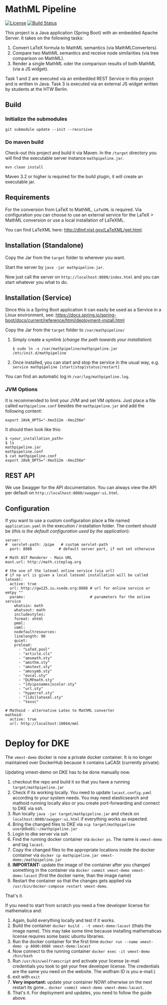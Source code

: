 MathML Pipeline
================

[![License](http://img.shields.io/:license-apache-blue.svg)](http://www.apache.org/licenses/LICENSE-2.0.html)
[![Build Status](https://travis-ci.org/ag-gipp/vmext-demo.svg?branch=master)](https://travis-ci.org/ag-gipp/vmext-demo)


This project is a Java application (Spring Boot) with an embedded Apache Server.
It takes on the following tasks:

1. Convert LaTeX formula to MathML semantics (via MathMLConverters).
2. Compare two MathML semantics and receive node similarities (via tree comparison on MathML).
3. Render a single MathML oder the comparison results of both MathML (via a JS widget).

Task 1 and 2 are executed via an embedded REST Service in this project and is written in Java.
Task 3 is executed via an external JS widget written by students at the HTW Berlin.

## Build ##

### Initialize the submodules ###
`git submodule update --init --recursive`

### Do maven build ###
Check-out this project and build it via Maven. In the `/target` directory you will 
find the executable server instance `mathpipeline.jar`.

`mvn clean install`

Maven 3.2 or higher is required for the build plugin, it will create an executable jar.

## Requirements ##

For the conversion from LaTeX to MathML, `LaTeXML` is required. Via configuration you can choose
to use an external service for the LaTeX &gt; MathML conversion or use a
local installation of LaTeXML.

You can find LaTeXML here: http://dlmf.nist.gov/LaTeXML/get.html.

## Installation (Standalone) ##

Copy the Jar from the `target` folder to wherever you want. 

Start the server by `java -jar mathpipeline.jar`.
   
Now just call the server on `http://localhost:8080/index.html` and 
you can start whatever you what to do.

## Installation (Service) ##

Since this is a Spring Boot application it can easily be used as a 
Service in a Linux environment, see: 
https://docs.spring.io/spring-boot/docs/current/reference/html/deployment-install.html

Copy the Jar from the `target` folder to `/var/mathpipeline/`

1. Simply create a symlink (_change the path towards your installation_)

    `$ sudo ln -s /var/mathpipeline/mathpipeline.jar /etc/init.d/mathpipeline`
    
2. Once installed, you can start and stop the service in the usual way,
 e.g. `service mathpipeline [start|stop|status|restart]`

You can find an automatic log in `/var/log/mathpipeline.log`.

### JVM Options ###

It is recommended to limit your JVM and set VM options. Just place a file
called `mathpipeline.conf` besides the `mathpipeline.jar` and add the following content:

    export JAVA_OPTS="-Xmx512m -Xms256m"

It should then look like this:

    $ <your_installation_path>    
    $ ls
    mathpipeline.jar
    mathpipeline.conf
    $ cat mathpipeline.conf
    export JAVA_OPTS="-Xmx512m -Xms256m"

## REST API ##

We use Swagger for the API documentation. You can always view the API per 
default on `http://localhost:8080/swagger-ui.html`.

## Configuration ##

If you want to use a custom configuration place a file named `application.yaml` 
in the execution / installation folder. The content should be (_this is the default configuration used by the application_):

    server:
    #  servlet-path: /pipe   # custom servlet-path
      port: 8080            # default server port, if not set otherwise
    
    # Math AST Renderer - Main URL
    mast.url: http://math.citeplag.org
    
    # the use of the latexml online service (via url)
    # if no url is given a local latexml installation will be called
    latexml:
      active: true
      url: http://gw125.iu.xsede.org:8888 # url for online service or emtpy ""
      params:                             # parameters for the online service
        whatsin: math
        whatsout: math
        includestyles:
        format: xhtml
        pmml:
        cmml:
        nodefaultresources:
        linelength: 90
        quiet:
        preload:
          - "LaTeX.pool"
          - "article.cls"
          - "amsmath.sty"
          - "amsthm.sty"
          - "amstext.sty"
          - "amssymb.sty"
          - "eucal.sty"
          - "DLMFmath.sty"
          - "[dvipsnames]xcolor.sty"
          - "url.sty"
          - "hyperref.sty"
          - "[ids]latexml.sty"
          - "texvc"

    # Mathoid - alternative Latex to MathML converter
    mathoid:
      active: true
      url: http://localhost:10044/mml
      
# Deploy for DKE

The `vmext-demo` docker is now a private docker container. It is no 
longer maintained over DockerHub because it contains LaCASt (currently private).

Updating vmext-demo on DKE has to be done manually now. 

1. checkout the repo and build it so that you have a running `target/mathpipeline.jar`
2. Check if its working locally. You need to update `lacast.config.yaml` according to your system needs.
You may need elasticsearch and mathoid running locally also or you create port-forwarding and connect to DKE via ssh.
3. Run locally `java -jar target/mathpipeline.jar` and check on `localhost:8080/swagger-ui.html`
if everything works as expected.
4. Bring the changed files to DKE via `scp target/mathpipeline user@dke01:~/mathpipeline.jar`
5. Login to dke server via ssh
6. Find the running docker container via `docker ps`. The name is `vmext-demo` and tag `lacast`.
7. Copy the changed files to the appropriate locations inside the docker container via
`docker cp mathpipeline.jar vmext-demo:/mathpipeline.jar`
8. **IMPORTANT:** update the image of the container after you changed something in the container via 
`docker commit vmext-demo vmext-demo:lacast` (first the docker name, than the image name)
9. Restart the container so that the changes gets applied via
`/usr/bin/docker-compose restart vmext-demo`. 

That's it.

If you need to start from scratch you need a free developer license for mathematica and:
1. Again, build everything locally and test if it works.
2. Build the container `docker build . -t vmext-demo:lacast` (thats the image name). This may take some
time because installing mathematicas license requires some basic ubuntu libraries.
3. Run the docker container for the first time `docker run --name vmext-demo -p 8080:8080 vmext-demo:lacast`
4. Now connect to the running container `docker exec -it vmext-demo /bin/bash`
5. Run `/usr/bin/wolframscript` and activate your license (e-mail credentials you took to get your free developer license. 
The credentials are the same you need on the website. The wolfram ID is you e-mail.)
6. exit with `exit`
7. **Very important:** update your container NOW! otherwise on the next restart its gone...
`docker commit vmext-demo vmext-demo:lacast`.
8. That's it. For deployment and updates, you need to follow the guide above.
